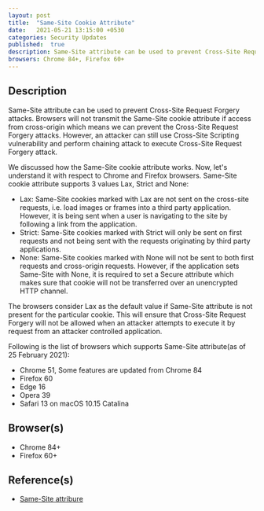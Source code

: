 ```yaml
---
layout: post
title:  "Same-Site Cookie Attribute"
date:   2021-05-21 13:15:00 +0530
categories: Security Updates
published:	true 
description: Same-Site attribute can be used to prevent Cross-Site Request Forgery attacks by asserting that the Browsers will not transmit the Same-Site cookie attribute if accessed from cross-origin which means we can prevent the Cross-Site Request Forgery attacks. Same-Site cookie attribute supports 3 values - Lax, Strict and None. The browsers consider Lax as the default value if Same-Site attribute is not present for the particular cookie. This will ensure that Cross-Site Request Forgery will not be allowed when an attacker attempts to execute it by request from an attacker controlled application.
browsers: Chrome 84+, Firefox 60+
---
```


## Description 
Same-Site attribute can be used to prevent Cross-Site Request Forgery attacks. Browsers will not transmit the Same-Site cookie attribute if access from cross-origin which means we can prevent the Cross-Site Request Forgery attacks. However, an attacker can still use Cross-Site Scripting vulnerability and perform chaining attack to execute Cross-Site Request Forgery attack.

We discussed how the Same-Site cookie attribute works. Now, let's understand it with respect to Chrome and Firefox browsers. Same-Site cookie attribute supports 3 values Lax, Strict and None:

* Lax: Same-Site cookies marked with Lax are not sent on the cross-site requests, i.e. load images or frames into a third party application. However, it is being sent when a user is navigating to the site by following a link from the application. 
* Strict: Same-Site cookies marked with Strict will only be sent on first requests and not being sent with the requests originating by third party applications. 
* None: Same-Site cookies marked with None will not be sent to both first requests and cross-origin requests. However, if the application sets Same-Site with None, it is required to set a Secure attribute which makes sure that cookie will not be transferred over an unencrypted HTTP channel. 

The browsers consider Lax as the default value if Same-Site attribute is not present for the particular cookie. This will ensure that Cross-Site Request Forgery will not be allowed when an attacker attempts to execute it by request from an attacker controlled application.

Following is the list of browsers which supports Same-Site attribute(as of 25 February 2021):
* Chrome 51, Some features are updated from Chrome 84
* Firefox 60
* Edge 16
* Opera 39
* Safari 13 on macOS 10.15 Catalina

## Browser(s) 
* Chrome 84+
* Firefox 60+

## Reference(s)
* [Same-Site attribure](https://www.chromium.org/updates/same-site/test-debug)